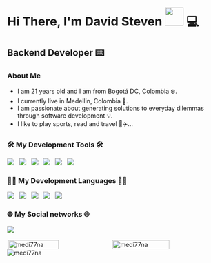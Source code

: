 <h1> Hi There,  I'm David Steven <img src="https://raw.githubusercontent.com/iampavangandhi/iampavangandhi/master/gifs/Hi.gif" width="43px"> 💻 </h1>

<h2>Backend Developer ⌨️</h2>

### About Me
- I am 21 years old and I am from Bogotá DC, Colombia ❄️.
- I currently live in Medellin, Colombia 🌄.
- I am passionate about generating solutions to everyday dilemmas through software development 💡.
- I like to play sports, read and travel 🚗✈️...

<h3>🛠️ My Development Tools 🛠️</h3>
    <p>
        <a href="https://git-scm.com/" target="_blank"><img
                src="https://img.shields.io/badge/git%20-%23F05133.svg?&style=for-the-badge&logo=git&logoColor=white" /></a>&nbsp;&nbsp;
        <a href="https://github.com/medi77na" target="_blank"><img
                src="https://img.shields.io/badge/github%20-%23000.svg?&style=for-the-badge&logo=github&logoColor=white" /></a>&nbsp;&nbsp;
        <a href="https://www.mysql.com/" target="_blank"><img
                src="https://img.shields.io/badge/mysql%20-%23016B93.svg?&style=for-the-badge&logo=mysql&logoColor=white" /></a>&nbsp;&nbsp;
        <a href="https://dotnet.microsoft.com/es-es/download" target="_blank"><img
                src="https://img.shields.io/static/v1?style=for-the-badge&message=.NET&color=512BD4&logo=.NET&logoColor=FFFFFF&label" /></a>&nbsp;&nbsp;
        <a href="https://laravel.com/" target="_blank"><img
                src="https://img.shields.io/static/v1?style=for-the-badge&message=Laravel&color=FF2D20&logo=Laravel&logoColor=FFFFFF&label" /></a>&nbsp;&nbsp;
        <a href="https://getbootstrap.com/" target="_blank"><img
                src="https://img.shields.io/static/v1?style=for-the-badge&message=Bootstrap&color=7952B3&logo=Bootstrap&logoColor=FFFFFF&label" /></a>&nbsp;&nbsp;
      </p>
<h3>👨‍💻 My Development Languages 👨‍💻</h3>
    <p >
        <a href="https://es.wikipedia.org/wiki/HTML5" target="_blank"><img
                src="https://img.shields.io/badge/html5%20-%23e34f26.svg?&style=for-the-badge&logo=html5&logoColor=white" /></a>&nbsp;&nbsp;
        <a href="https://developer.mozilla.org/es/docs/Web/CSS" target="_blank"><img
                src="https://img.shields.io/badge/css3%20-%231572B6.svg?&style=for-the-badge&logo=css3&logoColor=white" /></a>&nbsp;&nbsp;
        <a href="https://developer.mozilla.org/es/docs/Web/JavaScript" target="_blank"><img
                src="https://img.shields.io/badge/javascript%20-%23F7DF1E.svg?&style=for-the-badge&logo=javascript&logoColor=white" /></a>&nbsp;&nbsp;
        <a href="https://www.php.net/manual/es/intro-whatis.php" target="_blank"><img
                src="https://img.shields.io/static/v1?style=for-the-badge&message=PHP&color=777BB4&logo=PHP&logoColor=FFFFFF&label" /></a>&nbsp;&nbsp;
        <a href="https://learn.microsoft.com/es-es/dotnet/csharp/" target="_blank"><img
                src="https://img.shields.io/static/v1?style=for-the-badge&message=C+Sharp&color=239120&logo=C+Sharp&logoColor=FFFFFF&label" /></a>&nbsp;&nbsp;
    </p>
        <h3 >🌐 My Social networks 🌐</h3>
    <p >
         <a href="https://www.linkedin.com/in/david-medina-ingsoft?trk=people-guest_people_search-card" target="_blank"><img
                src="https://img.shields.io/static/v1?style=for-the-badge&message=LinkedIn&color=0A66C2&logo=LinkedIn&logoColor=FFFFFF&label" /></a>&nbsp;&nbsp;
    </p>
    <div  style="display: flex;justify-content: center;align-items: center">
        <img style="width: 48%;" src="https://github-readme-stats.vercel.app/api?username=medi77na&show_icons=true&theme=system&locale=en" alt="medi77na" />
        <img style="width: 51%;" src="https://github-readme-streak-stats.herokuapp.com/?user=medi77na&theme=system&locale=en" alt="medi77na" />  
    </div>
    <div >
        <img src="https://github-readme-stats.vercel.app/api/top-langs?username=medi77na&show_icons=true&theme=system&locale=en&layout=compact" alt="medi77na" />
    </div>

